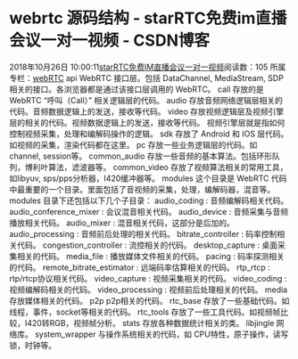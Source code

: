 # webrtc 源码结构 - starRTC免费im直播会议一对一视频 - CSDN博客
2018年10月26日 10:00:11[starRTC免费IM直播会议一对一视频](https://me.csdn.net/elesos)阅读数：105
所属专栏：[webRTC](https://blog.csdn.net/column/details/30214.html)
api
WebRTC 接口层。包括 DataChannel, MediaStream, SDP相关的接口。各浏览器都是通过该接口层调用的 WebRTC。
call
存放的是 WebRTC “呼叫（Call）” 相关逻辑层的代码。
audio
存放音频网络逻辑层相关的代码。音频数据逻辑上的发送，接收等代码。
video
存放视频逻辑层及视频引擎层的相关的代码。视频数据逻辑上的发送，接收等代码。
视频引擎层就是指如何控制视频采集，处理和编解码操作的逻辑。
sdk
存放了 Android 和 IOS 层代码。如视频的采集，渲染代码都在这里。
pc
存放一些业务逻辑层的代码。如 channel, session等。
common_audio
存放一些音频的基本算法。包括环形队列，博利叶算法，滤波器等。
common_video
存放了视频算法相关的常用工具，如libyuv, sps/pps分析器，I420缓冲器等。
modules
这个目录是 WebRTC 代码中最重要的一个目录。里面包括了音视频的采集，处理，编解码器，混音等。
modules 目录下还包括以下几个子目录：
audio_coding : 音频编解码相关代码。
audio_conference_mixer : 会议混音相关代码。
audio_device : 音频采集与音频播放相关代码。
audio_mixer : 混音相关代码，这部分是后加的。
audio_processing : 音频前后处理的相关代码。
bitrate_controller : 码率控制相关代码。
congestion_controller : 流控相关的代码。
desktop_capture : 桌面采集相关的代码。
media_file : 播放媒体文件相关的代码。
pacing : 码率探测相关的代码。
remote_bitrate_estimator : 远端码率估算相关的代码。
rtp_rtcp : rtp/rtcp协议相关代码。
video_capture : 视频采集相关的代码。
video_coding : 视频编解码相关的代码。
video_processing : 视频前后处理相关的代码。
media
存放媒体相关的代码。
p2p
p2p相关的代码。
rtc_base
存放了一些基础代码。如线程，事件，socket等相关的代码。
rtc_tools
存放了一些工具代码。如视频帧比较，I420转RGB，视频帧分析。
stats
存放各种数据统计相关的类。
libjingle
网络库。
system_wrapper
与操作系统相关的代码，如 CPU特性，原子操作，读写锁，时钟等。
